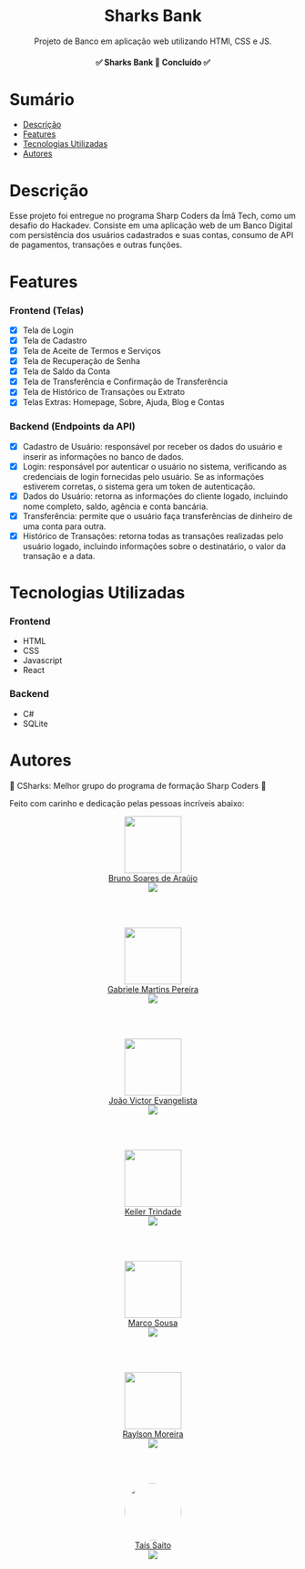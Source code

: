 <h1 align="center"> Sharks Bank</h1>

<p align="center">Projeto de Banco em aplicação web utilizando HTMl, CSS e JS.</p>

<h4 align="center"> &#9989; Sharks Bank 🦈 Concluído &#9989; </h4>

# Sumário

- [Descrição](#Descrição)
- [Features](#Features)
- [Tecnologias Utilizadas](#Tecnologias-Utilizadas)
- [Autores](#Autores)

# Descrição

Esse projeto foi entregue no programa Sharp Coders da Ímã Tech, como um desafio do Hackadev. Consiste em uma aplicação web de um Banco Digital com persistência dos usuários cadastrados e suas contas, consumo de API de pagamentos, transações e outras funções.

# Features

### Frontend (Telas)

- [x] Tela de Login
- [x] Tela de Cadastro
- [x] Tela de Aceite de Termos e Serviços
- [x] Tela de Recuperação de Senha
- [x] Tela de Saldo da Conta
- [x] Tela de Transferência e Confirmação de Transferência
- [x] Tela de Histórico de Transações ou Extrato
- [x] Telas Extras: Homepage, Sobre, Ajuda, Blog e Contas

### Backend (Endpoints da API)

- [x] Cadastro de Usuário: responsável por receber os dados do usuário e inserir as informações no banco de dados.
- [x] Login: responsável por autenticar o usuário no sistema, verificando as credenciais de login fornecidas pelo usuário. Se as informações estiverem corretas, o sistema gera um token de autenticação.
- [x] Dados do Usuário: retorna as informações do cliente logado, incluindo nome completo, saldo, agência e conta bancária.
- [x] Transferência: permite que o usuário faça transferências de dinheiro de uma conta para outra.
- [x] Histórico de Transações: retorna todas as transações realizadas pelo usuário logado, incluindo informações sobre o destinatário, o valor da transação e a data.

# Tecnologias Utilizadas

### Frontend

- HTML
- CSS
- Javascript
- React

### Backend

- C#
- SQLite

# Autores

:blue_heart: CSharks: Melhor grupo do programa de formação Sharp Coders :blue_heart:

Feito com carinho e dedicação pelas pessoas incríveis abaixo:



<div align="center"><img src="https://avatars.githubusercontent.com/u/48768035?v=4" width="100px;" alt=""/></div>

<div align="center"><a href="https://github.com/brunosas88">Bruno Soares de Araújo</a></div>

<div align="center"><a href="https://www.linkedin.com/in/brunosas/"><img src="https://img.shields.io/badge/-Bruno-blue?style=flat-square&logo=Linkedin&logoColor=white"/></a></div>

</br></br>

<div align="center"><img src="https://avatars.githubusercontent.com/u/116194748?s=400&u=cba011cc512094051366a94ef260ded447b35ccf&v=4" width="100px;" alt=""/></div>

<div align="center"><a href="https://github.com/gabriele-martins">Gabriele Martins Pereira</a></div>

<div align="center"><a href="https://www.linkedin.com/in/gabriele-martins-pereira/"><img src="https://img.shields.io/badge/-Gabriele-blue?style=flat-square&logo=Linkedin&logoColor=white"/></a></div>

</br></br>

<div align="center"><img src="https://avatars.githubusercontent.com/u/114453405?v=4" width="100px;" alt=""/></div>

<div align="center"><a href="https://github.com/jvbevangelista">João Victor Evangelista</a></div>

<div align="center"><a href="https://www.linkedin.com/in/jvbevangelista/"><img src="https://img.shields.io/badge/-João-blue?style=flat-square&logo=Linkedin&logoColor=white"/></a></div>

</br></br>

<div align="center"><img src="https://avatars.githubusercontent.com/u/31934263?v=4" width="100px;" alt=""/></div>

<div align="center"><a href="https://github.com/keilertrindade">Keiler Trindade</a></div>

<div align="center"><a href="https://www.linkedin.com/in/keilertrindade/"><img src="https://img.shields.io/badge/-Keiler-blue?style=flat-square&logo=Linkedin&logoColor=white"/></a></div>

</br></br>

<div align="center"><img src="https://avatars.githubusercontent.com/u/102182265?v=4" width="100px;" alt=""/></div>

<div align="center"><a href="https://github.com/marccosousa">Marco Sousa</a></div>

<div align="center"><a href="https://www.linkedin.com/in/marccosousa/"><img src="https://img.shields.io/badge/-Marco-blue?style=flat-square&logo=Linkedin&logoColor=white"/></a></div>

</br></br>

<div align="center"><img src="https://avatars.githubusercontent.com/u/105930732?v=4" width="100px;" alt=""/></div>

<div align="center"><a href="https://github.com/Lmraylson26">Raylson Moreira</a></div>

<div align="center"><a href="https://www.linkedin.com/in/raylson-moreira-4836b8228/"><img src="https://img.shields.io/badge/-Raylson-blue?style=flat-square&logo=Linkedin&logoColor=white"/></a></div>

</br></br>

<div align="center"><img style="border-radius: 50%;" src="https://avatars.githubusercontent.com/u/118393989?v=4" width="100px;" alt=""/></div>

<div align="center"><a href="https://github.com/TaisSaito">Taís Saito</a></div>

<div align="center"><a href="https://www.linkedin.com/in/ta%C3%ADs-saito-tavares-515871207/"><img src="https://img.shields.io/badge/-Taís-blue?style=flat-square&logo=Linkedin&logoColor=white"/></a></div>

